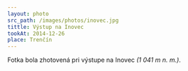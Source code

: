 ```yaml
---
layout: photo
src_path: /images/photos/inovec.jpg
tittle: Výstup na Inovec
tookAt: 2014-12-26
place: Trenčín
---
```

Fotka bola zhotovená pri výstupe na Inovec *(1 041 m n. m.)*.